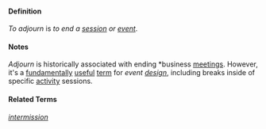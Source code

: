 #### Definition

*To adjourn* is *to end a [session](https://github.com/gcassel/Modular-Organization-Terminology/blob/master/terms/session.md) or [event](https://github.com/gcassel/Modular-Organization-Terminology/blob/master/terms/event.md)*. 

#### Notes

*Adjourn* is historically associated with ending *business [meetings](https://github.com/gcassel/Modular-Organization-Terminology/blob/master/terms/meeting.md).  However, it's a [fundamentally](https://github.com/gcassel/Modular-Organization-Terminology/blob/master/terms/base.md) [useful](https://github.com/gcassel/Modular-Organization-Terminology/blob/master/terms/use.md) [term](https://github.com/gcassel/Modular-Organization-Terminology/blob/master/terms/term.md) for *event [design](https://github.com/gcassel/Modular-Organization-Terminology/blob/master/terms/design.md)*, including breaks inside of specific [activity](https://github.com/gcassel/Modular-Organization-Terminology/blob/master/terms/activity.md) sessions.

#### Related Terms

*[intermission](https://github.com/gcassel/Modular-Organization-Terminology/blob/master/terms/intermission.md)*
